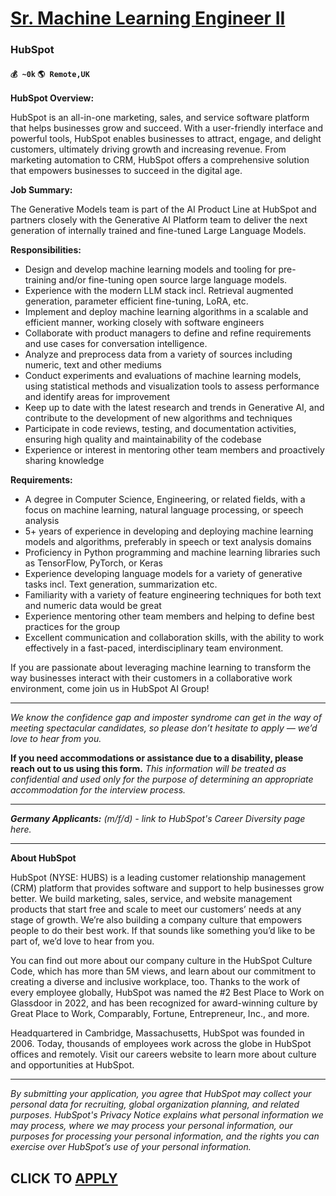 # [Sr. Machine Learning Engineer II](https://www.remotewlb.com/apply/sr-machine-learning-engineer-ii-59841)  
### HubSpot  
#### `💰 ~0k` `🌎 Remote,UK`  

**HubSpot Overview:**

HubSpot is an all-in-one marketing, sales, and service software platform that helps businesses grow and succeed. With a user-friendly interface and powerful tools, HubSpot enables businesses to attract, engage, and delight customers, ultimately driving growth and increasing revenue. From marketing automation to CRM, HubSpot offers a comprehensive solution that empowers businesses to succeed in the digital age.

**Job Summary:**

The Generative Models team is part of the AI Product Line at HubSpot and partners closely with the Generative AI Platform team to deliver the next generation of internally trained and fine-tuned Large Language Models.

**Responsibilities:**

  * Design and develop machine learning models and tooling for pre-training and/or fine-tuning open source large language models. 
  * Experience with the modern LLM stack incl. Retrieval augmented generation, parameter efficient fine-tuning, LoRA, etc. 
  * Implement and deploy machine learning algorithms in a scalable and efficient manner, working closely with software engineers
  * Collaborate with product managers to define and refine requirements and use cases for conversation intelligence.
  * Analyze and preprocess data from a variety of sources including numeric, text and other mediums
  * Conduct experiments and evaluations of machine learning models, using statistical methods and visualization tools to assess performance and identify areas for improvement
  * Keep up to date with the latest research and trends in Generative AI, and contribute to the development of new algorithms and techniques
  * Participate in code reviews, testing, and documentation activities, ensuring high quality and maintainability of the codebase
  * Experience or interest in mentoring other team members and proactively sharing knowledge

**Requirements:**

  * A degree in Computer Science, Engineering, or related fields, with a focus on machine learning, natural language processing, or speech analysis
  * 5+ years of experience in developing and deploying machine learning models and algorithms, preferably in speech or text analysis domains
  * Proficiency in Python programming and machine learning libraries such as TensorFlow, PyTorch, or Keras
  * Experience developing language models for a variety of generative tasks incl. Text generation, summarization etc. 
  * Familiarity with a variety of feature engineering techniques for both text and numeric data would be great
  * Experience mentoring other team members and helping to define best practices for the group
  * Excellent communication and collaboration skills, with the ability to work effectively in a fast-paced, interdisciplinary team environment.

If you are passionate about leveraging machine learning to transform the way businesses interact with their customers in a collaborative work environment, come join us in HubSpot AI Group!

  
  

* * *

_We know the_ _confidence gap_ _and_ _imposter syndrome_ _can get in the way of meeting spectacular candidates, so please don’t hesitate to apply — we’d love to hear from you._

**If you need accommodations or assistance due to a disability, please reach out to us using this form.** _This information will be treated as confidential and used only for the purpose of determining an appropriate accommodation for the interview process._

* * *

_**Germany Applicants:** (m/f/d) - link to HubSpot's Career Diversity page here._

* * *

**About HubSpot**

HubSpot (NYSE: HUBS) is a leading customer relationship management (CRM) platform that provides software and support to help businesses grow better. We build marketing, sales, service, and website management products that start free and scale to meet our customers’ needs at any stage of growth. We’re also building a company culture that empowers people to do their best work. If that sounds like something you’d like to be part of, we’d love to hear from you.

You can find out more about our company culture in the HubSpot Culture Code, which has more than 5M views, and learn about our commitment to creating a diverse and inclusive workplace, too. Thanks to the work of every employee globally, HubSpot was named the #2 Best Place to Work on Glassdoor in 2022, and has been recognized for award-winning culture by Great Place to Work, Comparably, Fortune, Entrepreneur, Inc., and more.

Headquartered in Cambridge, Massachusetts, HubSpot was founded in 2006. Today, thousands of employees work across the globe in HubSpot offices and remotely. Visit our careers website to learn more about culture and opportunities at HubSpot.

* * *

_By submitting your application, you agree that HubSpot may collect your personal data for recruiting, global organization planning, and related purposes. HubSpot's_ _Privacy Notice_ _explains what personal information we may process, where we may process your personal information, our purposes for processing your personal information, and the rights you can exercise over HubSpot’s use of your personal information._

  
## CLICK TO [APPLY](https://www.remotewlb.com/apply/sr-machine-learning-engineer-ii-59841)

